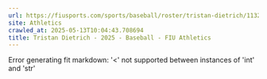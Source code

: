 ```yaml
---
url: https://fiusports.com/sports/baseball/roster/tristan-dietrich/11328
site: Athletics
crawled_at: 2025-05-13T10:04:43.708694
title: Tristan Dietrich - 2025 - Baseball - FIU Athletics
---
```


Error generating fit markdown: '<' not supported between instances of 'int' and 'str'